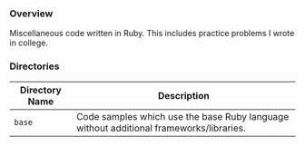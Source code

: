 ### Overview

Miscellaneous code written in Ruby.  This includes practice problems I wrote in college.

### Directories

| Directory Name    | Description                                                                                  |
|-------------------|----------------------------------------------------------------------------------------------|
| `base`            | Code samples which use the base Ruby language without additional frameworks/libraries.       |
